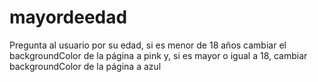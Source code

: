 # mayordeedad
Pregunta al usuario por su edad, si es menor de 18 años cambiar el backgroundColor de la página a pink y, si es mayor o igual a 18, cambiar backgroundColor de la página a azul
